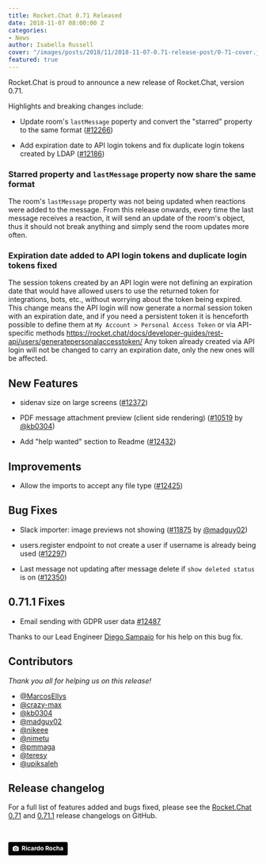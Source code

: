 ```yaml
---
title: Rocket.Chat 0.71 Released
date: 2018-11-07 08:00:00 Z
categories:
- News
author: Isabella Russell
cover: "/images/posts/2018/11/2018-11-07-0.71-release-post/0-71-cover.jpg"
featured: true
---
```


Rocket.Chat is proud to announce a new release of Rocket.Chat, version 0.71.

Highlights and breaking changes include:

- Update room's `lastMessage` poperty and convert the "starred" property to the same format ([#12266](https://github.com/RocketChat/Rocket.Chat/pull/12266))

- Add expiration date to API login tokens and fix duplicate login tokens created by LDAP ([#12186](https://github.com/RocketChat/Rocket.Chat/pull/12186))

### Starred property and `lastMessage` property now share the same format

The room's `lastMessage` property was not being updated when reactions were added to the message. From this release onwards, every time the last message receives a reaction, it will send an update of the room's object, thus it should not break anything and simply send the room updates more often.

### Expiration date added to API login tokens and duplicate login tokens fixed

The session tokens created by an API login were not defining an expiration date that would have allowed users to use the returned token for integrations, bots, etc., without worrying about the token being expired. This change means the API login will now generate a normal session token with an expiration date, and if you need a persistent token it is henceforth possible to define them at `My Account > Personal Access Token` or via API-specific methods https://rocket.chat/docs/developer-guides/rest-api/users/generatepersonalaccesstoken/
Any token already created via API login will not be changed to carry an expiration date, only the new ones will be affected.

## New Features

- sidenav size on large screens ([#12372](https://github.com/RocketChat/Rocket.Chat/pull/12372))

- PDF message attachment preview (client side rendering) ([#10519](https://github.com/RocketChat/Rocket.Chat/pull/10519) by [@kb0304](https://github.com/kb0304))

- Add "help wanted" section to Readme ([#12432](https://github.com/RocketChat/Rocket.Chat/pull/12432))

## Improvements

- Allow the imports to accept any file type ([#12425](https://github.com/RocketChat/Rocket.Chat/pull/12425))

## Bug Fixes

- Slack importer: image previews not showing ([#11875](https://github.com/RocketChat/Rocket.Chat/pull/11875) by [@madguy02](https://github.com/madguy02))

- users.register endpoint to not create a user if username is already being used ([#12297](https://github.com/RocketChat/Rocket.Chat/pull/12297))

- Last message not updating after message delete if `show deleted status` is on ([#12350](https://github.com/RocketChat/Rocket.Chat/pull/12350))

## 0.71.1 Fixes

- Email sending with GDPR user data [#12487](https://github.com/RocketChat/Rocket.Chat/pull/12487)

Thanks to our Lead Engineer [Diego Sampaio](https://github.com/sampaiodiego) for his help on this bug fix.

## Contributors

_Thank you all for helping us on this release!_

* [@MarcosEllys](https://github.com/MarcosEllys)
* [@crazy-max](https://github.com/crazy-max)
* [@kb0304](https://github.com/kb0304)
* [@madguy02](https://github.com/madguy02)
* [@nikeee](https://github.com/nikeee)
* [@nimetu](https://github.com/nimetu)
* [@pmmaga](https://github.com/pmmaga)
* [@teresy](https://github.com/teresy)
* [@upiksaleh](https://github.com/upiksaleh)

## Release changelog

For a full list of features added and bugs fixed, please see the [Rocket.Chat 0.71](https://github.com/RocketChat/Rocket.Chat/releases/tag/0.71.0) and [0.71.1](https://github.com/RocketChat/Rocket.Chat/releases/tag/0.71.1) release changelogs on GitHub.

<br/>

<a style="background-color:black;color:white;text-decoration:none;padding:4px 6px;font-family:-apple-system, BlinkMacSystemFont, &quot;San Francisco&quot;, &quot;Helvetica Neue&quot;, Helvetica, Ubuntu, Roboto, Noto, &quot;Segoe UI&quot;, Arial, sans-serif;font-size:12px;font-weight:bold;line-height:1.2;display:inline-block;border-radius:3px" href="https://unsplash.com/@rcrazy?utm_medium=referral&amp;utm_campaign=photographer-credit&amp;utm_content=creditBadge" target="_blank" rel="noopener noreferrer" title="Download free do whatever you want high-resolution photos from Ricardo Rocha"><span style="display:inline-block;padding:2px 3px"><svg xmlns="http://www.w3.org/2000/svg" style="height:12px;width:auto;position:relative;vertical-align:middle;top:-1px;fill:white" viewBox="0 0 32 32"><title>unsplash-logo</title><path d="M20.8 18.1c0 2.7-2.2 4.8-4.8 4.8s-4.8-2.1-4.8-4.8c0-2.7 2.2-4.8 4.8-4.8 2.7.1 4.8 2.2 4.8 4.8zm11.2-7.4v14.9c0 2.3-1.9 4.3-4.3 4.3h-23.4c-2.4 0-4.3-1.9-4.3-4.3v-15c0-2.3 1.9-4.3 4.3-4.3h3.7l.8-2.3c.4-1.1 1.7-2 2.9-2h8.6c1.2 0 2.5.9 2.9 2l.8 2.4h3.7c2.4 0 4.3 1.9 4.3 4.3zm-8.6 7.5c0-4.1-3.3-7.5-7.5-7.5-4.1 0-7.5 3.4-7.5 7.5s3.3 7.5 7.5 7.5c4.2-.1 7.5-3.4 7.5-7.5z"></path></svg></span><span style="display:inline-block;padding:2px 3px">Ricardo Rocha</span></a>
